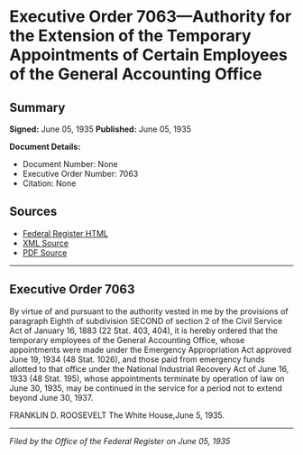 # Executive Order 7063—Authority for the Extension of the Temporary Appointments of Certain Employees of the General Accounting Office

## Summary

**Signed:** June 05, 1935
**Published:** June 05, 1935

**Document Details:**
- Document Number: None
- Executive Order Number: 7063
- Citation: None

## Sources
- [Federal Register HTML](https://www.presidency.ucsb.edu/documents/executive-order-7063-authority-for-the-extension-the-temporary-appointments-certain)
- [XML Source](None)
- [PDF Source](None)

---

## Executive Order 7063

By virtue of and pursuant to the authority vested in me by the provisions of paragraph Eighth of subdivision SECOND of section 2 of the Civil Service Act of January 16, 1883 (22 Stat. 403, 404), it is hereby ordered that the temporary employees of the General Accounting Office, whose appointments were made under the Emergency Appropriation Act approved June 19, 1934 (48 Stat. 1026), and those paid from emergency funds allotted to that office under the National Industrial Recovery Act of June 16, 1933 (48 Stat. 195), whose appointments terminate by operation of law on June 30, 1935, may be continued in the service for a period not to extend beyond June 30, 1937.

FRANKLIN D. ROOSEVELT
The White House,June 5, 1935.

---

*Filed by the Office of the Federal Register on June 05, 1935*
